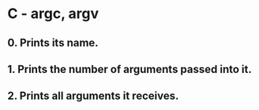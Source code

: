 # C - argc, argv
## 0. Prints its name.
## 1. Prints the number of arguments passed into it.
## 2. Prints all arguments it receives.
